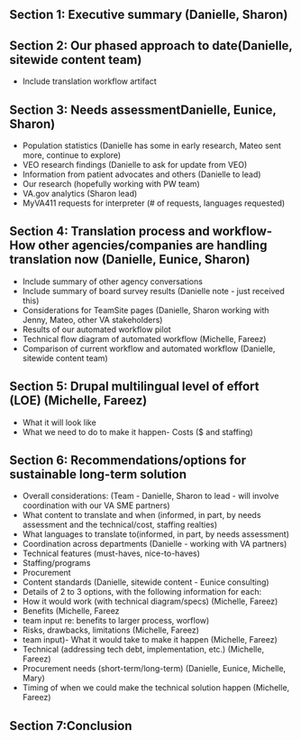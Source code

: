 ## Section 1: Executive summary (Danielle, Sharon)
## Section 2: Our phased approach to date(Danielle, sitewide content team)
- Include translation workflow artifact
## Section 3: Needs assessmentDanielle, Eunice, Sharon)
- Population statistics (Danielle has some in early research, Mateo sent more, continue to explore)
- VEO research findings (Danielle to ask for update from VEO)
- Information from patient advocates and others (Danielle to lead)
- Our research (hopefully working with PW team)
- VA.gov analytics (Sharon lead)
- MyVA411 requests for interpreter (# of requests, languages requested)
## Section 4: Translation process and workflow- How other agencies/companies are handling translation now (Danielle, Eunice, Sharon)
- Include summary of other agency conversations
- Include summary of board survey results (Danielle note - just received this)
- Considerations for TeamSite pages (Danielle, Sharon working with Jenny, Mateo, other VA stakeholders)
- Results of our automated workflow pilot
- Technical flow diagram of automated workflow (Michelle, Fareez)
- Comparison of current workflow and automated workflow (Danielle, sitewide content team)
## Section 5: Drupal multilingual level of effort (LOE) (Michelle, Fareez)
- What it will look like
- What we need to do to make it happen- Costs ($ and staffing)
## Section 6: Recommendations/options for sustainable long-term solution
- Overall considerations: (Team - Danielle, Sharon to lead - will involve coordination with our VA SME partners)
- What content to translate and when (informed, in part, by needs assessment and the technical/cost, staffing realties)
- What languages to translate to(informed, in part, by needs assessment)
- Coordination across departments (Danielle - working with VA partners)
- Technical features (must-haves, nice-to-haves)
- Staffing/programs
- Procurement
- Content standards (Danielle, sitewide content - Eunice consulting)
- Details of 2 to 3 options, with the following information for each:
- How it would work (with technical diagram/specs) (Michelle, Fareez)
- Benefits (Michelle, Fareez 
- team input re: benefits to larger process, worflow)
- Risks, drawbacks, limitations (Michelle, Fareez)
- team input)- What it would take to make it happen (Michelle, Fareez)
- Technical (addressing tech debt, implementation, etc.) (Michelle, Fareez)
- Procurement needs (short-term/long-term) (Danielle, Eunice, Michelle, Mary)
- Timing of when we could make the technical solution happen (Michelle, Fareez)
## Section 7:Conclusion

